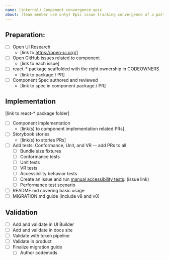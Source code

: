 ```yaml
---
name: (internal) Component convergence epic
about: (team member use only) Epic issue tracking convergence of a particular component
---
```


<!--
These issues are used by core contributors to track the list of items that should be
completed as part of converging a component. More info can be found here: https://github.com/microsoft/fluentui/wiki/Component-Convergence-Guide
-->

## Preparation:

- [ ] Open UI Research
  - [link to https://open-ui.org/]
- [ ] Open GitHub issues related to component
  - [link to each issue]
- [ ] react-\* package scaffolded with the right ownership in CODEOWNERS
  - [link to package / PR]
- [ ] Component Spec authored and reviewed
  - [link to spec in component package / PR]

## Implementation

[link to react-* package folder]

- [ ] Component implementation
  - [link(s) to component implementation related PRs]
- [ ] Storybook stories
  - [link(s) to stories PRs]
- [ ] Add tests: Conformance, Unit, and VR -- add PRs to all
  - [ ] Bundle size fixtures
  - [ ] Conformance tests
  - [ ] Unit tests
  - [ ] VR tests
  - [ ] Accessibility behavior tests
  - [ ] Create an issue and run [manual accessibility tests](https://github.com/microsoft/fluentui/wiki/Manual-Accessibility-Review-Checklist): (issue link)
  - [ ] Performance test scenario
- [ ] README.md covering basic usage
- [ ] MIGRATION.md guide (include v8 and v0)

## Validation

- [ ] Add and validate in UI Builder
- [ ] Add and validate in docs site
- [ ] Validate with token pipeline
- [ ] Validate in product
- [ ] Finalize migration guide
  - [ ] Author codemods
